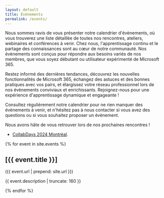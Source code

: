 ```yaml
---
layout: default
title: Évènements
permalink: /events/
---
```


Nous sommes ravis de vous présenter notre calendrier d'évènements, où vous trouverez une liste détaillée de toutes nos rencontres, ateliers, webinaires et conférences à venir. Chez nous, l'apprentissage continu et le partage des connaissances sont au cœur de notre communauté. Nos évènements sont conçus pour répondre aux besoins variés de nos membres, que vous soyez débutant ou utilisateur expérimenté de Microsoft 365.

Restez informé des dernières tendances, découvrez les nouvelles fonctionnalités de Microsoft 365, échangez des astuces et des bonnes pratiques avec vos pairs, et élargissez votre réseau professionnel lors de nos évènements conviviaux et enrichissants. Rejoignez-nous pour une expérience d'apprentissage dynamique et engageante !

Consultez régulièrement notre calendrier pour ne rien manquer des évènements à venir, et n'hésitez pas à nous contacter si vous avez des questions ou si vous souhaitez proposer un évènement.

Nous avons hâte de vous retrouver lors de nos prochaines rencontres !

- [CollabDays 2024 Montréal](/collabdays2024/).

{% for event in site.events %}
  <h2>[{{ event.title }}]</h2>({{  event.url | prepend: site.url }})
  <p class="post-excerpt">{{ event.description | truncate: 160 }}</p>
{% endfor %} 
